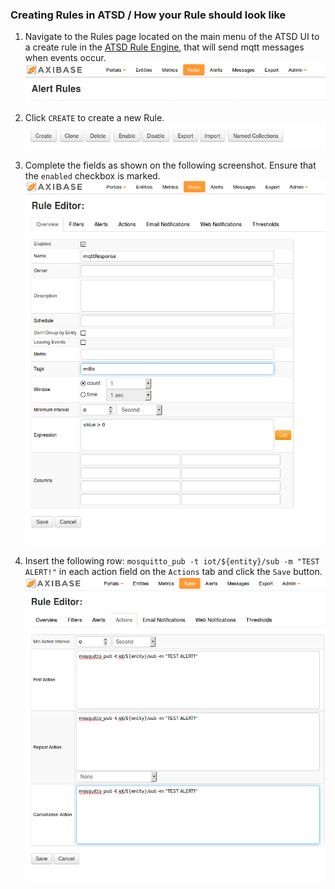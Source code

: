 ### Creating Rules in ATSD / How your Rule should look like

1. Navigate to the Rules page located on the main menu of the ATSD UI to a create rule in the [ATSD Rule Engine](http://axibase.com/products/axibase-time-series-database/rule-engine/), that will send mqtt messages when events occur.
![ATSD Rules](https://github.com/axibase/arduino/blob/master/dataTransmission/images/rules.png)

2. Click `CREATE` to create a new Rule.
![create rule](https://github.com/axibase/arduino/blob/master/dataTransmission/images/rules_bottom.png)

3. Complete the fields as shown on the following screenshot. Ensure that the `enabled` checkbox is marked.
![rule overview](https://github.com/axibase/arduino/blob/master/dataTransmission/images/overview.png)

4. Insert the following row: `mosquitto_pub -t iot/${entity}/sub -m "TEST ALERT!"` in each action field on the `Actions` tab and click the `Save` button.
![action](https://github.com/axibase/arduino/blob/master/dataTransmission/images/action.png)
